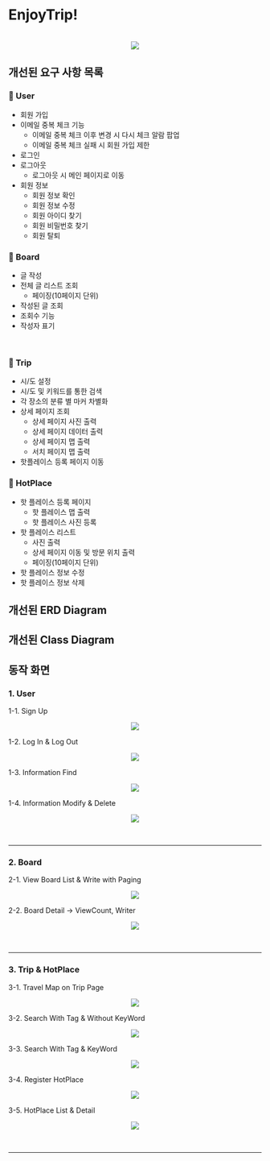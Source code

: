 # EnjoyTrip!

<p align="center">
  <br>
  <img src="https://velog.velcdn.com/images/joajy/post/c0778352-4818-4302-90f7-97e5d6243220/image.png">
  <br>
</p>

## 개선된 요구 사항 목록

### :notebook_with_decorative_cover: User
  * 회원 가입
  * 이메일 중복 체크 기능
     * 이메일 중복 체크 이후 변경 시 다시 체크 알람 팝업
     * 이메일 중복 체크 실패 시 회원 가입 제한
  * 로그인
  * 로그아웃
    * 로그아웃 시 메인 페이지로 이동
  * 회원 정보
    * 회원 정보 확인
    * 회원 정보 수정
    * 회원 아이디 찾기
    * 회원 비밀번호 찾기
    * 회원 탈퇴

### :orange_book: Board
  * 글 작성
  * 전체 글 리스트 조회
    * 페이징(10페이지 단위)
  * 작성된 글 조회
  * 조회수 기능
  * 작성자 표기
<br/>

### :ledger: Trip
  * 시/도 설정
  * 시/도 및 키워드를 통한 검색
  * 각 장소의 분류 별 마커 차별화
  * 상세 페이지 조회
    * 상세 페이지 사진 출력
    * 상세 페이지 데이터 출력
    * 상세 페이지 맵 출력
    * 서치 페이지 맵 출력
  * 핫플레이스 등록 페이지 이동

### :blue_book: HotPlace
  * 핫 플레이스 등록 페이지
    * 핫 플레이스 맵 출력
    * 핫 플레이스 사진 등록
  * 핫 플레이스 리스트
    * 사진 출력
    * 상세 페이지 이동 및 방문 위치 출력
    * 페이징(10페이지 단위)
  * 핫 플레이스 정보 수정
  * 핫 플레이스 정보 삭제

## 개선된 ERD Diagram

## 개선된 Class Diagram

## 동작 화면

<h3>1. User</h3>
   1-1. Sign Up
   <p align="center">
     <img src="https://github.com/Joajy/RepoForUploadImageIntoIssues/assets/86274253/3e20a253-ed13-4883-969d-d6deaa3647d5">
    </p>
   1-2. Log In & Log Out
   <p align="center">
     <img src="https://github.com/Joajy/RepoForUploadImageIntoIssues/assets/86274253/28f210da-9632-4470-8796-46cd75625eda">
    </p>
    1-3. Information Find
   <p align="center">
     <img src="https://github.com/Joajy/RepoForUploadImageIntoIssues/assets/86274253/68fbefd2-8f51-4e7d-a790-a9455c32bac5">
    </p>
    1-4. Information Modify & Delete
   <p align="center">
     <img src="https://github.com/Joajy/RepoForUploadImageIntoIssues/assets/86274253/3acbafb4-2dd5-42a1-bf53-4c9d56c16382">
    </p>
    <br><hr>
   
<h3>2. Board</h3>
  2-1. View Board List & Write with Paging
   <p align="center">
     <img src="https://github.com/Joajy/RepoForUploadImageIntoIssues/assets/86274253/b294dd10-fd54-4ebb-9455-faa6c97a54dd">
    </p>
     2-2. Board Detail -> ViewCount, Writer
   <p align="center">
     <img src="https://github.com/Joajy/RepoForUploadImageIntoIssues/assets/86274253/ecd377c5-67ec-48ab-bc81-7d72c3c184bd">
    </p>
    <br><hr>

<h3>3. Trip & HotPlace </h3>
  3-1. Travel Map on Trip Page
   <p align="center">
     <img src="https://github.com/Joajy/Algorithm_BOJ/assets/86274253/42578e0e-e95d-4532-a29c-ec53ee060dfa">
    </p>
  3-2. Search With Tag & Without KeyWord
   <p align="center">
     <img src="https://github.com/Joajy/RepoForUploadImageIntoIssues/assets/86274253/ecd8c4b3-27a1-4d1c-8ce3-3a95cd993d3b">
    </p>
  3-3. Search With Tag & KeyWord
   <p align="center">
     <img src="https://github.com/Joajy/Algorithm_BOJ/assets/86274253/d9583b95-2905-40f1-bb3f-3cc3bead720b">
    </p>
  3-4. Register HotPlace
   <p align="center">
       <img src="https://github.com/Joajy/Algorithm_BOJ/assets/86274253/9f6f27da-567e-4253-898e-c42422a0026a">
    </p>
  3-5. HotPlace List & Detail
   <p align="center">
     <img src="https://github.com/Joajy/RepoForUploadImageIntoIssues/assets/86274253/2290555a-eb39-4690-b618-744f7487a054">
  </p>
    <br><hr>
    
<!-- Stack Icon Refernces -->

[js]: /images/stack/javascript.svg
[ts]: /images/stack/typescript.svg
[react]: /images/stack/react.svg
[node]: /images/stack/node.svg
